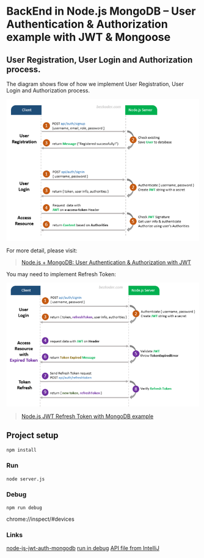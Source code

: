 # BackEnd in Node.js MongoDB – User Authentication & Authorization example with JWT & Mongoose

## User Registration, User Login and Authorization process.
The diagram shows flow of how we implement User Registration, User Login and Authorization process.

![jwt-token-authentication-node-js-example-flow](jwt-token-authentication-node-js-example-flow.png)

For more detail, please visit:
> [Node.js + MongoDB: User Authentication & Authorization with JWT](https://www.bezkoder.com/node-js-mongodb-auth-jwt/)

You may need to implement Refresh Token:

![jwt-refresh-token-node-js-example-flow](jwt-refresh-token-node-js-example-flow.png)

> [Node.js JWT Refresh Token with MongoDB example](https://www.bezkoder.com/jwt-refresh-token-node-js-mongodb/)


## Project setup
```
npm install
```

### Run
```
node server.js
```


### Debug
```
npm run debug
```

chrome://inspect/#devices


### Links
[node-js-jwt-auth-mongodb](https://github.com/bezkoder/node-js-jwt-auth-mongodb)
[run in debug](https://yonatankra.com/how-to-remote-debug-and-profile-node-js-apps/#Logs_debugging)
[API file from IntelliJ](https://www.jetbrains.com/help/idea/exploring-http-syntax.html#enable-disable-saving-cookies)
